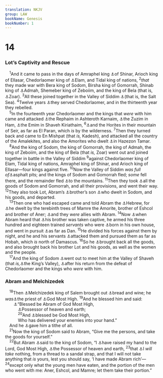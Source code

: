 ```yaml
---
translation: NKJV
group: LAW
bookName: Genesis 
bookNumber: 1
---
```


<div class="title"><h1>14</h1><h3>Lot’s Captivity and Rescue</h3></div>
<span class="verse sa_14_1"> <sup>1</sup>And it came to pass in the days of Amraphel king <a data-toggle="tooltip" data-placement="bottom" title="Gen. 10:10; 11:2">⚓</a>of Shinar, Arioch king of Ellasar, Chedorlaomer king of <a data-toggle="tooltip" data-placement="bottom" title="Is. 11:11; 21:2; Dan. 8:2">⚓</a>Elam, and Tidal king of nations, </span>
<span class="verse sa_14_2"><sup>2</sup><i>that</i> they made war with Bera king of Sodom, Birsha king of Gomorrah, Shinab king of <a data-toggle="tooltip" data-placement="bottom" title="Gen. 10:19; Deut. 29:23">⚓</a>Admah, Shemeber king of Zeboiim, and the king of Bela (that is, <a data-toggle="tooltip" data-placement="bottom" title="Gen. 13:10; 19:22">⚓</a>Zoar). </span>
<span class="verse sa_14_3"><sup>3</sup>All these joined together in the Valley of Siddim <a data-toggle="tooltip" data-placement="bottom" title="Num. 34:12; Deut. 3:17; Josh. 3:16">⚓</a>(that is, the Salt Sea). </span>
<span class="verse sa_14_4"><sup>4</sup>Twelve years <a data-toggle="tooltip" data-placement="bottom" title="Gen. 9:26">⚓</a>they served Chedorlaomer, and in the thirteenth year they rebelled.<br/></span>
<span class="verse sa_14_5"> <sup>5</sup>In the fourteenth year Chedorlaomer and the kings that <i>were</i> with him came and attacked <a data-toggle="tooltip" data-placement="bottom" title="Gen. 15:20">⚓</a>the Rephaim in Ashteroth Karnaim, <a data-toggle="tooltip" data-placement="bottom" title="Deut. 2:20">⚓</a>the Zuzim in Ham, <a data-toggle="tooltip" data-placement="bottom" title="Num. 32:37; Deut. 2:10">⚓</a>the Emim in Shaveh Kiriathaim, </span>
<span class="verse sa_14_6"><sup>6</sup><a data-toggle="tooltip" data-placement="bottom" title="Gen. 36:20; Deut. 2:12, 22">⚓</a>and the Horites in their mountain of Seir, as far as El Paran, which <i>is</i> by the wilderness. </span>
<span class="verse sa_14_7"><sup>7</sup>Then they turned back and came to En Mishpat (that <i>is,</i> Kadesh), and attacked all the country of the Amalekites, and also the Amorites who dwelt <a data-toggle="tooltip" data-placement="bottom" title="2 Chr. 20:2">⚓</a>in Hazezon Tamar.<br/></span>
<span class="verse sa_14_8"> <sup>8</sup>And the king of Sodom, the king of Gomorrah, the king of Admah, the king of Zeboiim, and the king of Bela (that <i>is,</i> Zoar) went out and joined together in battle in the Valley of Siddim </span>
<span class="verse sa_14_9"><sup>9</sup>against Chedorlaomer king of Elam, Tidal king of nations, Amraphel king of Shinar, and Arioch king of Ellasar—four kings against five. </span>
<span class="verse sa_14_10"><sup>10</sup>Now the Valley of Siddim <i>was</i> <i>full</i> <i>of</i><a data-toggle="tooltip" data-placement="bottom" title="Gen. 11:3">⚓</a>asphalt pits; and the kings of Sodom and Gomorrah fled; <i>some</i> fell there, and the remainder fled <a data-toggle="tooltip" data-placement="bottom" title="Gen. 19:17, 30">⚓</a>to the mountains. </span>
<span class="verse sa_14_11"><sup>11</sup>Then they took <a data-toggle="tooltip" data-placement="bottom" title="Gen. 14:16, 21">⚓</a>all the goods of Sodom and Gomorrah, and all their provisions, and went their way. </span>
<span class="verse sa_14_12"><sup>12</sup>They also took Lot, Abram’s <a data-toggle="tooltip" data-placement="bottom" title="Gen. 11:27; 12:5">⚓</a>brother’s son <a data-toggle="tooltip" data-placement="bottom" title="Gen. 13:12">⚓</a>who dwelt in Sodom, and his goods, and departed.<br/></span>
<span class="verse sa_14_13"> <sup>13</sup>Then one who had escaped came and told Abram the <a data-toggle="tooltip" data-placement="bottom" title="Gen. 39:14; 40:15">⚓</a>Hebrew, for <a data-toggle="tooltip" data-placement="bottom" title="Gen. 13:18">⚓</a>he dwelt by the terebinth trees of Mamre the Amorite, brother of Eshcol and brother of Aner; <a data-toggle="tooltip" data-placement="bottom" title="Gen. 14:24; 21:27, 32">⚓</a>and they <i>were</i> allies with Abram. </span>
<span class="verse sa_14_14"><sup>14</sup>Now <a data-toggle="tooltip" data-placement="bottom" title="Gen. 19:29">⚓</a>when Abram heard that <a data-toggle="tooltip" data-placement="bottom" title="Gen. 13:8; 14:12">⚓</a>his brother was taken captive, he armed his three hundred and eighteen trained <i>servants</i> who were <a data-toggle="tooltip" data-placement="bottom" title="Gen. 12:5; 15:3; 17:27; Eccl. 2:7">⚓</a>born in his own house, and went in pursuit <a data-toggle="tooltip" data-placement="bottom" title="Deut. 34:1; Judg. 18:29; 1 Kin. 15:20">⚓</a>as far as Dan. </span>
<span class="verse sa_14_15"><sup>15</sup>He divided his forces against them by night, and he and his servants <a data-toggle="tooltip" data-placement="bottom" title="Is. 41:2, 3">⚓</a>attacked them and pursued them as far as Hobah, which <i>is</i> north of Damascus. </span>
<span class="verse sa_14_16"><sup>16</sup>So he <a data-toggle="tooltip" data-placement="bottom" title="Gen. 31:18; 1 Sam. 30:8, 18, 19">⚓</a>brought back all the goods, and also brought back his brother Lot and his goods, as well as the women and the people.<br/></span>
<span class="verse sa_14_17"> <sup>17</sup>And the king of Sodom <a data-toggle="tooltip" data-placement="bottom" title="1 Sam. 18:6">⚓</a>went out to meet him at the Valley of Shaveh (that <i>is,</i><a data-toggle="tooltip" data-placement="bottom" title="2 Sam. 18:18">⚓</a>the King’s Valley), <a data-toggle="tooltip" data-placement="bottom" title="Heb. 7:1">⚓</a>after his return from the defeat of Chedorlaomer and the kings who <i>were</i> with him.<br/></span>
<div class="title"><h3>Abram and Melchizedek</h3></div>
<span class="verse sa_14_18"> <sup>18</sup>Then <a data-toggle="tooltip" data-placement="bottom" title="Ps. 110:4; Heb. 7:1–10">⚓</a>Melchizedek king of Salem brought out <a data-toggle="tooltip" data-placement="bottom" title="Gen. 18:5; Ex. 29:40; Ps. 104:15">⚓</a>bread and wine; he <i>was</i><a data-toggle="tooltip" data-placement="bottom" title="Ps. 110:4; Heb. 5:6">⚓</a>the priest of <a data-toggle="tooltip" data-placement="bottom" title="Acts 16:17">⚓</a>God Most High. </span>
<span class="verse sa_14_19"><sup>19</sup>And he blessed him and said:<br/>  <a data-toggle="tooltip" data-placement="bottom" title="Ruth 3:10">⚓</a>“Blessed be Abram of God Most High,<br/>   <a data-toggle="tooltip" data-placement="bottom" title="Gen. 14:22; Matt. 11:25">⚓</a>Possessor of heaven and earth;<br/></span>
<span class="verse sa_14_20">   <sup>20</sup>And <a data-toggle="tooltip" data-placement="bottom" title="Gen. 24:27">⚓</a>blessed be God Most High,<br/>   Who has delivered your enemies into your hand.”<br/> And he <a data-toggle="tooltip" data-placement="bottom" title="Gen. 28:22; Heb. 7:4">⚓</a>gave him a tithe of all.<br/></span>
<span class="verse sa_14_21"> <sup>21</sup>Now the king of Sodom said to Abram, “Give me the persons, and take the goods for yourself.”<br/></span>
<span class="verse sa_14_22"> <sup>22</sup>But Abram <a data-toggle="tooltip" data-placement="bottom" title="Gen. 14:2, 8, 10">⚓</a>said to the king of Sodom, “I <a data-toggle="tooltip" data-placement="bottom" title="Dan. 12:7">⚓</a>have raised my hand to the Lord, God Most High, <a data-toggle="tooltip" data-placement="bottom" title="Gen. 14:19">⚓</a>the Possessor of heaven and earth, </span>
<span class="verse sa_14_23"><sup>23</sup>that <a data-toggle="tooltip" data-placement="bottom" title="2 Kin. 5:16; Esth. 9:15, 16">⚓</a>I <i>will</i> <i>take</i> nothing, from a thread to a sandal strap, and that I will not take anything that <i>is</i> yours, lest you should say, ‘I have made Abram rich’— </span>
<span class="verse sa_14_24"><sup>24</sup>except only what the young men have eaten, and the portion of the men who went with me: Aner, Eshcol, and Mamre; let them take their portion.”<br/></span>
